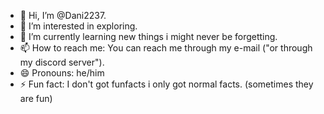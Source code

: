 - 👋 Hi, I’m @Dani2237.
- 👀 I’m interested in exploring.
- 🌱 I’m currently learning new things i might never be forgetting.
- 📫 How to reach me: You can reach me through my e-mail ("or through my discord server").
- 😄 Pronouns: he/him
- ⚡ Fun fact: I don't got funfacts i only got normal facts. (sometimes they are fun)
